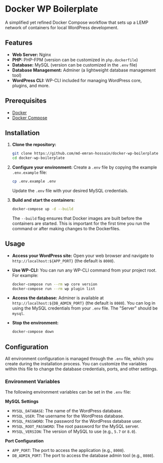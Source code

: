# Docker WP Boilerplate

A simplified yet refined Docker Compose workflow that sets up a LEMP network of containers for local WordPress development.

## Features

*   **Web Server:** Nginx
*   **PHP:** PHP-FPM (version can be customized in `php.dockerfile`)
*   **Database:** MySQL (version can be customized in the `.env` file)
*   **Database Management:** Adminer (a lightweight database management tool)
*   **WordPress CLI:** WP-CLI included for managing WordPress core, plugins, and more.

## Prerequisites

*   [Docker](https://docs.docker.com/get-docker/)
*   [Docker Compose](https://docs.docker.com/compose/install/)

## Installation

1.  **Clone the repository:**
    ```bash
    git clone https://github.com/md-emran-hossain/docker-wp-boilerplate.git
    cd docker-wp-boilerplate
    ```

2.  **Configure your environment:**
    Create a `.env` file by copying the example `.env.example` file:
    ```bash
    cp .env.example .env
    ```
    Update the `.env` file with your desired MySQL credentials.

3.  **Build and start the containers:**
    ```bash
    docker-compose up -d --build
    ```
    The `--build` flag ensures that Docker images are built before the containers are started. This is important for the first time you run the command or after making changes to the Dockerfiles.

## Usage

*   **Access your WordPress site:**
    Open your web browser and navigate to `http://localhost:${APP_PORT}` (the default is `8000`).

*   **Use WP-CLI:**
    You can run any WP-CLI command from your project root. For example:
    ```bash
    docker-compose run --rm wp core version
    docker-compose run --rm wp plugin list
    ```

*   **Access the database:**
    Adminer is available at `http://localhost:${DB_ADMIN_PORT}` (the default is `8080`). You can log in using the MySQL credentials from your `.env` file. The "Server" should be `mysql`.

*   **Stop the environment:**
    ```bash
    docker-compose down
    ```

## Configuration

All environment configuration is managed through the `.env` file, which you create during the installation process. You can customize the variables within this file to change the database credentials, ports, and other settings.

### Environment Variables

The following environment variables can be set in the `.env` file:

**MySQL Settings**
*   `MYSQL_DATABASE`: The name of the WordPress database.
*   `MYSQL_USER`: The username for the WordPress database.
*   `MYSQL_PASSWORD`: The password for the WordPress database user.
*   `MYSQL_ROOT_PASSWORD`: The root password for the MySQL server.
*   `MYSQL_VERSION`: The version of MySQL to use (e.g., `5.7` or `8.0`).

**Port Configuration**
*   `APP_PORT`: The port to access the application (e.g., `8000`).
*   `DB_ADMIN_PORT`: The port to access the database admin tool (e.g., `8080`).